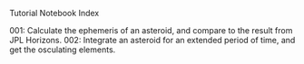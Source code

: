 Tutorial Notebook Index

001: Calculate the ephemeris of an asteroid, and compare to the result from JPL Horizons.
002: Integrate an asteroid for an extended period of time, and get the osculating elements.
